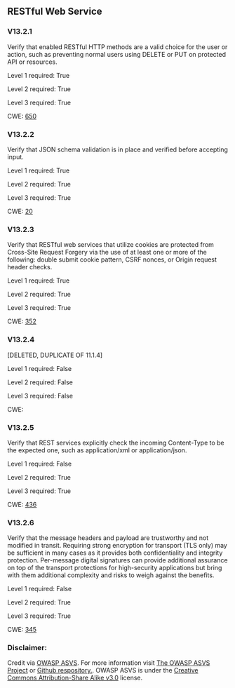 ##  RESTful Web Service

### V13.2.1

Verify that enabled RESTful HTTP methods are a valid choice for the user or action, such as preventing normal users using DELETE or PUT on protected API or resources.

Level 1 required: True

Level 2 required: True

Level 3 required: True

CWE: [650](https://cwe.mitre.org/data/definitions/650)

### V13.2.2

Verify that JSON schema validation is in place and verified before accepting input.

Level 1 required: True

Level 2 required: True

Level 3 required: True

CWE: [20](https://cwe.mitre.org/data/definitions/20)

### V13.2.3

Verify that RESTful web services that utilize cookies are protected from Cross-Site Request Forgery via the use of at least one or more of the following: double submit cookie pattern, CSRF nonces, or Origin request header checks.

Level 1 required: True

Level 2 required: True

Level 3 required: True

CWE: [352](https://cwe.mitre.org/data/definitions/352)

### V13.2.4

[DELETED, DUPLICATE OF 11.1.4]

Level 1 required: False

Level 2 required: False

Level 3 required: False

CWE: [](https://cwe.mitre.org/data/definitions/)

### V13.2.5

Verify that REST services explicitly check the incoming Content-Type to be the expected one, such as application/xml or application/json.

Level 1 required: False

Level 2 required: True

Level 3 required: True

CWE: [436](https://cwe.mitre.org/data/definitions/436)

### V13.2.6

Verify that the message headers and payload are trustworthy and not modified in transit. Requiring strong encryption for transport (TLS only) may be sufficient in many cases as it provides both confidentiality and integrity protection. Per-message digital signatures can provide additional assurance on top of the transport protections for high-security applications but bring with them additional complexity and risks to weigh against the benefits.

Level 1 required: False

Level 2 required: True

Level 3 required: True

CWE: [345](https://cwe.mitre.org/data/definitions/345)



### Disclaimer:

Credit via [OWASP ASVS](https://owasp.org/www-project-application-security-verification-standard/). For more information visit [The OWASP ASVS Project](https://owasp.org/www-project-application-security-verification-standard/) or [Github respository.](https://github.com/OWASP/ASVS). OWASP ASVS is under the [Creative Commons Attribution-Share Alike v3.0](https://creativecommons.org/licenses/by-sa/3.0/) license.
